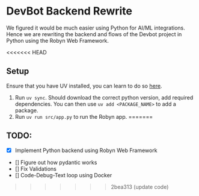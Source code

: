# DevBot Backend Rewrite

We figured it would be much easier using Python for AI/ML integrations. Hence we are rewriting the backend and flows of the Devbot project in Python using the Robyn Web Framework.

<<<<<<< HEAD
## Setup

Ensure that you have UV installed, you can learn to do so [here](https://docs.astral.sh/uv/getting-started/installation/).
1. Run `uv sync`. Should download the correct python version, add required dependencies. You can then use `uv add <PACKAGE_NAME>` to add a package.
2. Run `uv run src/app.py` to run the Robyn app.
=======
## TODO:

- [x] Implement Python backend using Robyn Web Framework
- [] Figure out how pydantic works
- [] Fix Validations
- [] Code-Debug-Text loop using Docker
>>>>>>> 2bea313 (update code)
